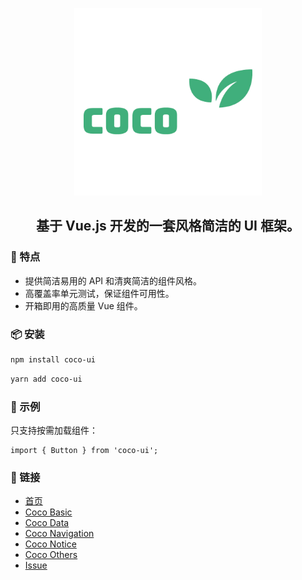 <p align="center">
  <a href="https://zenglinan.github.io/coco">
    <img width="300" src="https://github.com/zenglinan/coco/blob/master/docs/.vuepress/public/logo.png">
  </a>
</p>

<h2 align="center">基于 Vue.js 开发的一套风格简洁的 UI 框架。</h2>


### 🌟 特点

- 提供简洁易用的 API 和清爽简洁的组件风格。
- 高覆盖率单元测试，保证组件可用性。
- 开箱即用的高质量 Vue 组件。


### 📦 安装

```bash
npm install coco-ui
```

```bash
yarn add coco-ui
```

### 🔨 示例

只支持按需加载组件：
```vue
import { Button } from 'coco-ui';
```

### 🔗 链接

- [首页](https://zenglinan.github.io/coco)
- [Coco Basic](https://zenglinan.github.io/coco/views/components/basic)
- [Coco Data](https://zenglinan.github.io/coco/views/components/data/)
- [Coco Navigation](https://zenglinan.github.io/coco/views/components/navigation/)
- [Coco Notice](https://zenglinan.github.io/coco/views/components/notice/)
- [Coco Others](https://zenglinan.github.io/coco/views/components/others/)
- [Issue](https://github.com/zenglinan/coco/issues)

